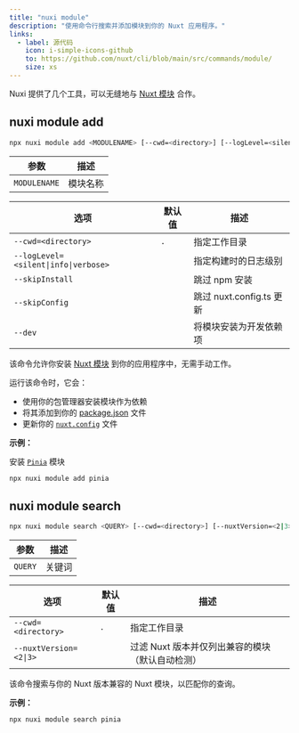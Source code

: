 ```yaml
---
title: "nuxi module"
description: "使用命令行搜索并添加模块到你的 Nuxt 应用程序。"
links:
  - label: 源代码
    icon: i-simple-icons-github
    to: https://github.com/nuxt/cli/blob/main/src/commands/module/
    size: xs
---
```


Nuxi 提供了几个工具，可以无缝地与 [Nuxt 模块](/modules) 合作。

## nuxi module add

<!--module-add-cmd-->
```bash [Terminal]
npx nuxi module add <MODULENAME> [--cwd=<directory>] [--logLevel=<silent|info|verbose>] [--skipInstall] [--skipConfig] [--dev]
```
<!--/module-add-cmd-->

<!--module-add-args-->
参数 | 描述
--- | ---
`MODULENAME` | 模块名称
<!--/module-add-args-->

<!--module-add-opts-->
选项 | 默认值 | 描述
--- | --- | ---
`--cwd=<directory>` | `.` | 指定工作目录
`--logLevel=<silent\|info\|verbose>` |  | 指定构建时的日志级别
`--skipInstall` |  | 跳过 npm 安装
`--skipConfig` |  | 跳过 nuxt.config.ts 更新
`--dev` |  | 将模块安装为开发依赖项
<!--/module-add-opts-->

该命令允许你安装 [Nuxt 模块](/modules) 到你的应用程序中，无需手动工作。

运行该命令时，它会：

- 使用你的包管理器安装模块作为依赖
- 将其添加到你的 [package.json](/docs/guide/directory-structure/package) 文件
- 更新你的 [`nuxt.config`](/docs/guide/directory-structure/nuxt-config) 文件

**示例：**

安装 [`Pinia`](/modules/pinia) 模块
```bash [Terminal]
npx nuxi module add pinia
```

## nuxi module search

<!--module-search-cmd-->
```bash [Terminal]
npx nuxi module search <QUERY> [--cwd=<directory>] [--nuxtVersion=<2|3>]
```
<!--/module-search-cmd-->

<!--module-search-args-->
参数 | 描述
--- | ---
`QUERY` | 关键词
<!--/module-search-args-->

<!--module-search-opts-->
选项 | 默认值 | 描述
--- | --- | ---
`--cwd=<directory>` | `.` | 指定工作目录
`--nuxtVersion=<2\|3>` |  | 过滤 Nuxt 版本并仅列出兼容的模块（默认自动检测）
<!--/module-search-opts-->

该命令搜索与你的 Nuxt 版本兼容的 Nuxt 模块，以匹配你的查询。

**示例：**

```bash [Terminal]
npx nuxi module search pinia
```
